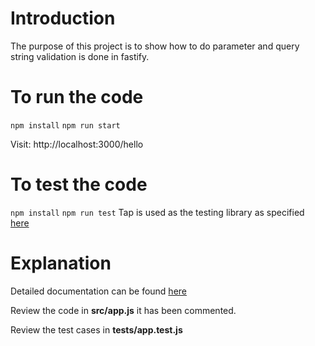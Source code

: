 # Introduction

The purpose of this project is to show how to do parameter and query string validation is done in fastify.


# To run the code
`npm install`
`npm run start`

Visit: http://localhost:3000/hello

# To test the code
`npm install`
`npm run test`
Tap is used as the testing library as specified [here](https://www.fastify.io/docs/latest/Guides/Testing/)

# Explanation
Detailed documentation can be found [here](https://www.fastify.io/docs/latest/Reference/Validation-and-Serialization/)

Review the code in **src/app.js** it has been commented.

Review the test cases in **tests/app.test.js**
